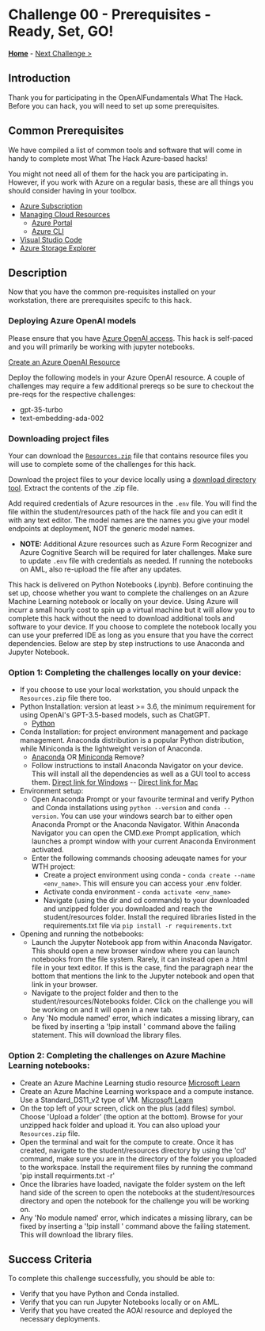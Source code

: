 # Challenge 00 - Prerequisites - Ready, Set, GO!

**[Home](../README.md)** - [Next Challenge >](./Challenge-01.md)

## Introduction

Thank you for participating in the OpenAIFundamentals What The Hack. Before you can hack, you will need to set up some prerequisites.

## Common Prerequisites

We have compiled a list of common tools and software that will come in handy to complete most What The Hack Azure-based hacks!

You might not need all of them for the hack you are participating in. However, if you work with Azure on a regular basis, these are all things you should consider having in your toolbox.

<!-- If you are editing this template manually, be aware that these links are only designed to work if this Markdown file is in the /xxx-HackName/Student/ folder of your hack. -->

- [Azure Subscription](../../../000-HowToHack/WTH-Common-Prerequisites.md#azure-subscription)
- [Managing Cloud Resources](../../../000-HowToHack/WTH-Common-Prerequisites.md#managing-cloud-resources)
  - [Azure Portal](../../../000-HowToHack/WTH-Common-Prerequisites.md#azure-portal)
  - [Azure CLI](../../../000-HowToHack/WTH-Common-Prerequisites.md#azure-cli)
- [Visual Studio Code](../../../000-HowToHack/WTH-Common-Prerequisites.md#visual-studio-code)
- [Azure Storage Explorer](../../../000-HowToHack/WTH-Common-Prerequisites.md#azure-storage-explorer)

## Description

Now that you have the common pre-requisites installed on your workstation, there are prerequisites specifc to this hack. 

### Deploying Azure OpenAI models

Please ensure that you have [Azure OpenAI access](https://aka.ms/oaiapply). This hack is self-paced and you will primarily be working with jupyter notebooks.

[Create an Azure OpenAI Resource](https://learn.microsoft.com/en-us/azure/cognitive-services/openai/overview)

Deploy the following models in your Azure OpenAI resource. A couple of challenges may require a few additional prereqs so be sure to checkout the pre-reqs for the respective challenges: 
  - gpt-35-turbo
  - text-embedding-ada-002

### Downloading project files 

Your can download the [`Resources.zip`](https://aka.ms/aoaifundamentalsresources) file that contains resource files you will use to complete some of the challenges for this hack.  

Download the project files to your device locally using a [download directory tool](https://download-directory.github.io/). Extract the contents of the .zip file. 

Add required credentials of Azure resources in the ``.env`` file. You will find the file within the student/resources path of the hack file and you can edit it with any text editor. The model names are the names you give your model endpoints at deployment, NOT the generic model names.
  - **NOTE:** Additional Azure resources such as Azure Form Recognizer and Azure Cognitive Search will be required for later challenges. Make sure to update ``.env`` file with credentials as needed. If running the notebooks on AML, also re-upload the file after any updates. 

This hack is delivered on Python Notebooks (.ipynb). Before continuing the set up, choose whether you want to complete the challenges on an Azure Machine Learning notebook or locally on your device. Using Azure will incurr a small hourly cost to spin up a virtual machine but it will allow you to complete this hack without the need to download additional tools and software to your device. If you choose to complete the notebook locally you can use your preferred IDE as long as you ensure that you have the correct dependencies. Below are step by step instructions to use Anaconda and Jupyter Notebook.

### Option 1: Completing the challenges locally on your device:

- If you choose to use your local workstation, you should unpack the `Resources.zip` file there too.
- Python Installation: version at least \>= 3.6, the minimum requirement for using OpenAI's GPT-3.5-based models, such as ChatGPT.
  - [Python](https://www.python.org/downloads)
- Conda Installation: for project environment management and package management. Anaconda distribution is a popular Python distribution, while Miniconda is the lightweight version of Anaconda.
  - [Anaconda](https://docs.anaconda.com/anaconda/install) OR [Miniconda](https://docs.conda.io/en/latest/miniconda.html) Remove?
  - Follow instructions to install Anaconda Navigator on your device. This will install all the dependencies as well as a GUI tool to access them. [Direct link for Windows](https://docs.anaconda.com/free/anaconda/install/windows/) --  [Direct link for Mac](https://docs.anaconda.com/free/anaconda/install/mac-os/)
- Environment setup:
  - Open Anaconda Prompt or your favourite terminal and verify Python and Conda installations using ``python --version`` and ``conda --version``. You can use your windows search bar to either open Anaconda Prompt or the Anaconda Navigator. Within Anaconda Navigator you can open the CMD.exe Prompt application, which launches a prompt window with your current Anaconda Environment activated.
  - Enter the following commands choosing adeuqate names for your WTH project: 
    - Create a project environment using conda - ``conda create --name <env_name>``. This will ensure you can access your .env folder. 
    - Activate conda environment - ``conda activate <env_name>``
    - Navigate (using the dir and cd commands) to your downloaded and unzipped folder you downloaded and reach the student/resources folder. Install the required libraries listed in the requirements.txt file via ``pip install -r requirements.txt``
- Opening and running the notbebooks:
  - Launch the Jupyter Notebook app from within Anaconda Navigator. This should open a new browser window where you can launch notebooks from the file system. Rarely, it can instead open a .html file in your text editor. If this is the case, find the paragraph near the bottom that mentions the link to the Jupyter notebook and open that link in your browser.
  - Navigate to the project folder and then to the student/resources/Notebooks folder. Click on the challenge you will be working on and it will open in a new tab.
  - Any 'No module named' error, which indicates a missing library, can be fixed by inserting a '!pip install <library name>' command above the failing statement. This will download the library files.  


### Option 2: Completing the challenges on Azure Machine Learning notebooks:

  - Create an Azure Machine Learning studio resource [Microsoft Learn](https://learn.microsoft.com/en-us/training/modules/create-workspace-resources-getting-started-azure-machine-learning/5-create-azure-machine-learning-workspace)
  - Create an Azure Machine Learning workspace and a compute instance. Use a Standard_DS11_v2 type of VM. [Microsoft Learn](https://learn.microsoft.com/en-us/azure/machine-learning/quickstart-create-resources?view=azureml-api-2)
  - On the top left of your screen, click on the plus (add files) symbol. Choose 'Upload a folder' (the option at the bottom). Browse for your unzipped hack folder and upload it. You can also upload your  `Resources.zip` file.
  - Open the terminal and wait for the compute to create. Once it has created, navigate to the student/resources directory by using the 'cd' command, make sure you are in the directory of the folder you uploaded to the workspace. Install the requirement files by running the command 'pip install requirments.txt -r'
  - Once the libraries have loaded, navigate the folder system on the left hand side of the screen to open the notebooks at the student/resources directory and open the notebook for the challenge you will be working on.
  -  Any 'No module named' error, which indicates a missing library, can be fixed by inserting a '!pip install <library name>' command above the failing statement. This will download the library files.

    
## Success Criteria

To complete this challenge successfully, you should be able to:

- Verify that you have Python and Conda installed.
- Verify that you can run Jupyter Notebooks locally or on AML.
- Verify that you have created the AOAI resource and deployed the necessary deployments.

